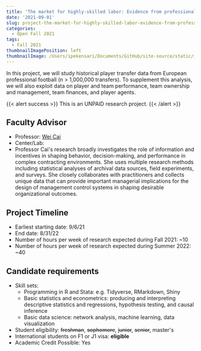 ```yaml
---
title: 'The market for highly-skilled labor: Evidence from professional sports'
date: '2021-09-01'
slug: project-the-market-for-highly-skilled-labor-evidence-from-professional-sports
categories:
  - Open Fall 2021
tags:
  - Fall 2021
thumbnailImagePosition: left
thumbnailImage: /Users/ipekensari/Documents/GitHub/site-source/static/img/construction.png
---
```

In this project, we will study historical player transfer data from European professional football (n > 1,000,000 transfers). To supplement this analysis, we will also exploit data on player and team performance, team ownership and management, team finances, and player agents.

<!--more-->

{{< alert success >}}
This is an UNPAID research project.
{{< /alert >}}

## Faculty Advisor
+ Professor: [Wei Cai](https://www8.gsb.columbia.edu/cbs-directory/detail/wc2419)
+ Center/Lab: 
+ Professor Cai's research broadly investigates the role of information and incentives in shaping behavior, decision-making, and performance in complex contracting environments. She uses multiple research methods including statistical analyses of archival data sources, field experiments, and surveys. She closely collaborates with practitioners and collects unique data that can provide important managerial implications for the design of management control systems in shaping desirable organizational outcomes.

## Project Timeline
+ Earliest starting date: 9/6/21
+ End date: 8/31/22
+ Number of hours per week of research expected during Fall 2021: ~10
+ Number of hours per week of research expected during Summer 2022: ~40

## Candidate requirements
+ Skill sets: 
  - Programming in R and Stata: e.g. Tidyverse, RMarkdown, Shiny
  - Basic statistics and econometrics: producing and interpreting descriptive statistics and regressions, hypothesis testing, and causal inference
  - Basic data science: network analysis, machine learning, data visualization
+ Student eligibility: ~~freshman~~, ~~sophomore~~, ~~junior~~, ~~senior~~, master's
+ International students on F1 or J1 visa: **eligible**
+ Academic Credit Possible: Yes

